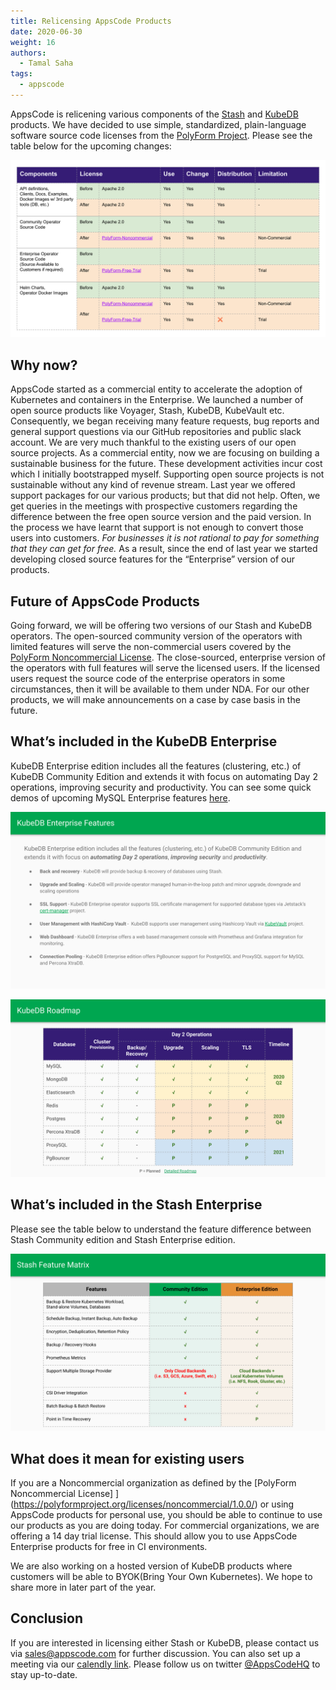 ```yaml
---
title: Relicensing AppsCode Products
date: 2020-06-30
weight: 16
authors:
  - Tamal Saha
tags:
  - appscode
---
```



AppsCode is relicening various components of the [Stash](https://stash.run) and [KubeDB](https://kubedb.com) products. We have decided to use simple, standardized, plain-language software source code licenses from the [PolyForm Project](https://polyformproject.org/). Please see the table below for the upcoming changes:

![The KubeVault Overview](appscode-license-changes.svg)

## Why now?
AppsCode started as a commercial entity to accelerate the adoption of Kubernetes and containers in the Enterprise. We launched a number of open source products like Voyager, Stash, KubeDB, KubeVault etc. Consequently, we began receiving many feature requests, bug reports and general support questions via our GitHub repositories and public slack account. We are very much thankful to the existing users of our open source projects. As a commercial entity, now we are focusing on building a sustainable business for the future. These development activities incur cost which I initially bootstrapped myself. Supporting open source projects is not sustainable without any kind of revenue stream. Last year we offered support packages for our various products; but that did not help. Often, we get queries in the meetings with prospective customers regarding the difference between the free open source version and the paid version. In the process we have learnt that support is not enough to convert those users into customers. *For businesses it is not rational to pay for something that they can get for free.* As a result, since the end of last year we started developing closed source features for the “Enterprise” version of our products.

## Future of AppsCode Products

Going forward, we will be offering two versions of our Stash and KubeDB operators. The open-sourced community version of the operators with limited features will serve the non-commercial users covered by the [PolyForm Noncommercial License](https://polyformproject.org/licenses/noncommercial/1.0.0/). The close-sourced, enterprise version of the operators with full features  will serve the licensed users. If the licensed users request the source code of the enterprise operators in some circumstances, then it will be available to them under NDA. For our other products, we will make announcements on a case by case basis in the future.

## What’s included in the KubeDB Enterprise

KubeDB Enterprise edition includes all the features (clustering, etc.) of KubeDB Community Edition and extends it with focus on automating Day 2 operations, improving security and productivity. You can see some quick demos of upcoming MySQL Enterprise features [here](https://www.youtube.com/playlist?list=PLoiT1Gv2KR1imxr13HareDzWfUvsWWtVY).

![KubeDB Enterprise](kubedb-enterprise.svg)

![KubeDB Roadmap](kubedb-roadmap.svg)

## What’s included in the Stash Enterprise

Please see the table below to understand the feature difference between Stash Community edition and Stash Enterprise edition.

![Stash Feature Matrix](stash-feature-matrix.svg)

## What does it mean for existing users

If you are a Noncommercial organization as defined by the [PolyForm Noncommercial License] ](https://polyformproject.org/licenses/noncommercial/1.0.0/) or using AppsCode products for personal use, you should be able to continue to use our products as you are doing today. For commercial organizations, we are offering a 14 day trial license. This should allow you to use AppsCode Enterprise products for free in CI environments.

We are also working on a hosted version of KubeDB products where customers will be able to BYOK(Bring Your Own Kubernetes). We hope to share more in later part of the year.

## Conclusion

If you are interested in licensing either Stash or KubeDB, please contact us via sales@appscode.com for further discussion. You can also set up a meeting via our [calendly link](https://calendly.com/appscode/30min). Please follow us on twitter [@AppsCodeHQ](https://twitter.com/intent/follow?screen_name=AppsCodeHQ) to stay up-to-date.
